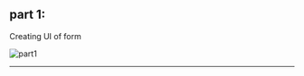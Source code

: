## part 1:

Creating UI of form

![part1](https://user-images.githubusercontent.com/102150516/209663897-e4185fc0-ae87-4d65-ac62-67cfc3a4d5be.png)

---
